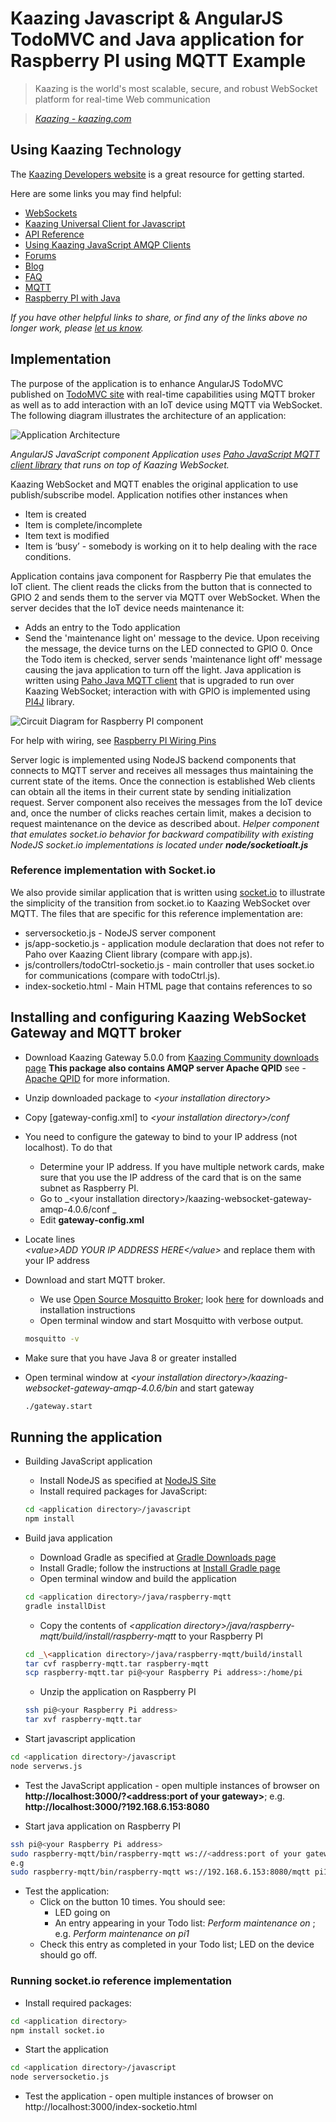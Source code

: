 # Kaazing Javascript & AngularJS TodoMVC and Java application for Raspberry PI using MQTT Example

> Kaazing is the world's most scalable, secure, and robust WebSocket platform for real-time Web communication

> _[Kaazing - kaazing.com][1]_


## Using Kaazing Technology
The [Kaazing Developers website][2] is a great resource for getting started.

Here are some links you may find helpful:

* [WebSockets][3]
* [Kaazing Universal Client for Javascript][4]
* [API Reference][5]
* [Using Kaazing JavaScript AMQP Clients][6]
* [Forums][7]
* [Blog][8]
* [FAQ][9]
* [MQTT](http://www.hivemq.com/blog/mqtt-essentials-part-3-client-broker-connection-establishment)
* [Raspberry PI with Java](http://eclipsesource.com/blogs/2014/05/01/programming-the-pi-with-eclipse-and-java/)


_If you have other helpful links to share, or find any of the links above no longer work, please [let us know][10]._

## Implementation
The purpose of the application is to enhance AngularJS TodoMVC published on [TodoMVC site](http://todomvc.com/examples/angularjs/#/) with real-time capabilities using MQTT broker as well as to add interaction with an IoT device using MQTT via WebSocket.
The following diagram illustrates the architecture of an application:

![Application Architecture](application-architecture.png?raw=true "Application Architecture")

_AngularJS JavaScript component Application uses [Paho JavaScript MQTT client library](https://eclipse.org/paho/clients/js/) that runs on top of Kaazing WebSocket._

Kaazing WebSocket and MQTT enables the original application to use publish/subscribe model. Application notifies other instances when
- Item is created
- Item is complete/incomplete
- Item text is modified
- Item is ‘busy’ - somebody is working on it to help dealing with the race conditions.

Application contains java component for Raspberry Pie that emulates the IoT client. The client reads the clicks from the button that is connected to GPIO 2 and sends them to the server via MQTT over WebSocket. When the server decides that the IoT device needs maintenance it:
- Adds an entry to the Todo application
- Send the 'maintenance light on' message to the device. 
Upon receiving the message, the device turns on the LED connected to GPIO 0.
Once the Todo item is checked, server sends 'maintenance light off' message causing the java application to turn off the light. 
Java application is written using [Paho Java MQTT client](https://projects.drogon.net/raspberry-pi/wiringpi/pins/) that is upgraded to run over Kaazing WebSocket; interaction with with GPIO is implemented using [PI4J](http://pi4j.com) library.
 
![Circuit Diagram for Raspberry PI component](raspberry-wiring.png?raw=true "Circuit Diagram for Raspberry PI component")

For help with wiring, see [Raspberry PI Wiring Pins](https://projects.drogon.net/raspberry-pi/wiringpi/pins/)

Server logic is implemented using NodeJS backend components that connects to MQTT server and receives all messages thus maintaining the current state of the items. Once the connection is established Web clients can obtain all the items in their current state by sending initialization request. Server component also receives the messages from the IoT device and, once the number of clicks reaches certain limit, makes a decision to request maintenance on the device as described about. 
_Helper component that emulates socket.io behavior for backward compatibility with existing NodeJS socket.io implementations is located under **node/socketioalt.js**_



### Reference implementation with Socket.io
We also provide similar application that is written using [socket.io](http://socket.io) to illustrate the simplicity of the transition from socket.io to Kaazing WebSocket over MQTT. 
The files that are specific for this reference implementation are:
- serversocketio.js - NodeJS server component
- js/app-socketio.js - application module declaration that does not refer to Paho over Kaazing Client library (compare with app.js).
- js/controllers/todoCtrl-socketio.js - main controller that uses socket.io for communications (compare with todoCtrl.js).
- index-socketio.html - Main HTML page that contains references to so


## Installing and configuring Kaazing WebSocket Gateway and MQTT broker
- Download Kaazing Gateway 5.0.0 from [Kaazing Community downloads page][11] 
	**This package also contains AMQP server Apache QPID** see - [Apache QPID][12] for more information.
- Unzip downloaded package to _\<your installation directory\>_
- Copy [gateway-config.xml] to _\<your installation directory\>/conf_
- You need to configure the gateway to bind to your IP address (not localhost). To do that
	- Determine your IP address. If you have multiple network cards, make sure that you use the IP address of the card that is on the same subnet as Raspberry PI.
	- Go to _\<your installation directory\>/kaazing-websocket-gateway-amqp-4.0.6/conf _
	- Edit __gateway\-config.xml__
- Locate lines  
		_\<value>ADD YOUR IP ADDRESS HERE\</value>_
and replace them with your IP address
- Download and start MQTT broker.
	- We use [Open Source Mosquitto Broker](http://mosquitto.org/); look [here](http://mosquitto.org/download/) for downloads and installation instructions
	- Open terminal window and start Mosquitto with verbose output. 
	
	```bash
	mosquitto -v
	```
- Make sure that you have Java 8 or greater installed
- Open terminal window at _\<your installation directory\>/kaazing-websocket-gateway-amqp-4.0.6/bin_ and start gateway  

	```bash
	./gateway.start
	```
	
## Running the application
- Building JavaScript application
	- Install NodeJS as specified at [NodeJS Site](https://nodejs.org/en/)
	- Install required packages for JavaScript:

	```bash
	cd <application directory>/javascript
	npm install 
	```
- Build java application
	- Download Gradle as specified at [Gradle Downloads page](http://gradle.org/gradle-download/)
	- Install Gradle; follow the instructions at [Install Gradle page](https://docs.gradle.org/current/userguide/installation.html/)
	- Open terminal window and build the application
	
	```bash
	cd <application directory>/java/raspberry-mqtt
	gradle installDist
	```
	- Copy the contents of _\<application directory>/java/raspberry-mqtt/build/install/raspberry-mqtt_ to your Raspberry PI
	
	```bash
	cd _\<application directory>/java/raspberry-mqtt/build/install
	tar cvf raspberry-mqtt.tar raspberry-mqtt
	scp raspberry-mqtt.tar pi@<your Raspberry Pi address>:/home/pi
	```
	
	- Unzip the application on Raspberry PI
	
	```bash
	ssh pi@<your Raspberry Pi address>
	tar xvf raspberry-mqtt.tar
	```
	

- Start javascript application

```bash
cd <application directory>/javascript
node serverws.js
```

- Test the JavaScript application - open multiple instances of browser on __http://localhost:3000/?<address:port of your gateway>__; e.g. __http://localhost:3000/?192.168.6.153:8080__

- Start java application on Raspberry PI

```bash
ssh pi@<your Raspberry Pi address>
sudo raspberry-mqtt/bin/raspberry-mqtt ws://<address:port of your gateway>/mqtt <any device id>
e.g
sudo raspberry-mqtt/bin/raspberry-mqtt ws://192.168.6.153:8080/mqtt pi1
```

- Test the application:
	- Click on the button 10 times. You should see:
		- LED going on
		- An entry appearing in your Todo list: _Perform maintenance on <your device id>_; e.g. _Perform maintenance on pi1_
	- Check this entry as completed in your Todo list; LED on the device should go off.
	


### Running socket.io reference implementation
- Install required packages:

```bash
cd <application directory>
npm install socket.io
```
- Start the application

```bash
cd <application directory>/javascript
node serversocketio.js
```

- Test the application - open multiple instances of browser on http://localhost:3000/index-socketio.html



[1]:	http://kaazing.com/
[2]:	http://developer.kaazing.com/
[3]:	http://websocket.org
[4]:	https://github.com/kaazing/universal-client/tree/develop/javascript
[5]:	http://developer.kaazing.com/documentation/amqp/4.0/apidoc/client/javascript/amqp/index.html
[6]:	http://developer.kaazing.com/documentation/amqp/4.0/dev-js/p_dev_js_client.html
[7]:	http://developer.kaazing.com/forums/
[8]:	http://blog.kaazing.com/
[9]:	http://developer.kaazing.com/documentation/faq.html
[10]:	https://github.com/kaazing/tutorials/issues
[11]:	http://kaazing.org/download/
[12]:	https://qpid.apache.org/
